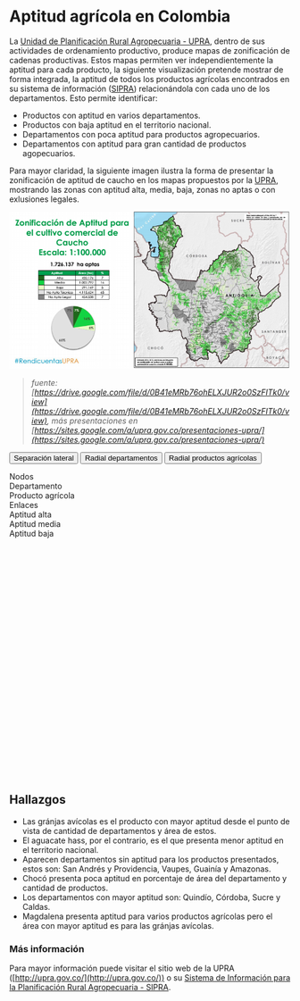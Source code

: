 <!-- bootstrap css-->
<link rel="stylesheet" href="https://maxcdn.bootstrapcdn.com/bootstrap/4.0.0-beta/css/bootstrap.min.css"
      integrity="sha384-/Y6pD6FV/Vv2HJnA6t+vslU6fwYXjCFtcEpHbNJ0lyAFsXTsjBbfaDjzALeQsN6M" crossorigin="anonymous">

<!-- jquery? -->
<script src="https://code.jquery.com/jquery-3.2.1.slim.min.js"
        integrity="sha384-KJ3o2DKtIkvYIK3UENzmM7KCkRr/rE9/Qpg6aAZGJwFDMVNA/GpGFF93hXpG5KkN" crossorigin="anonymous"></script>

<!-- ajax? -->
<script src="https://cdnjs.cloudflare.com/ajax/libs/popper.js/1.11.0/umd/popper.min.js"
        integrity="sha384-b/U6ypiBEHpOf/4+1nzFpr53nxSS+GLCkfwBdFNTxtclqqenISfwAzpKaMNFNmj4" crossorigin="anonymous"></script>

<!-- bootstrap js-->
<script src="https://maxcdn.bootstrapcdn.com/bootstrap/4.0.0-beta/js/bootstrap.min.js"
        integrity="sha384-h0AbiXch4ZDo7tp9hKZ4TsHbi047NrKGLO3SEJAg45jXxnGIfYzk4Si90RDIqNm1" crossorigin="anonymous"></script>

<link rel="stylesheet" type="text/css" href="assets/css/main.css" />
<script type="text/javascript" src="https://d3js.org/d3.v4.min.js"></script>

# Aptitud agrícola en Colombia
La [Unidad de Planificación Rural Agropecuaria - UPRA](http://upra.gov.co/), dentro de sus
actividades de ordenamiento productivo, produce mapas de zonificación de cadenas productivas.
Estos mapas permiten ver independientemente la aptitud para cada producto, la siguiente
visualización pretende mostrar de forma integrada, la aptitud de todos los productos agrícolas
encontrados en su sistema de información ([SIPRA](http://upra.gov.co/SIPRA/)) relacionándola
con cada uno de los departamentos. Esto permite identificar:

- Productos con aptitud en varios departamentos.
- Productos con baja aptitud en el territorio nacional.
- Departamentos con poca aptitud para productos agropecuarios.
- Departamentos con aptitud para gran cantidad de productos agopecuarios.

Para mayor claridad, la siguiente imagen ilustra la forma de presentar la zonificación de
aptitud de caucho en los mapas propuestos por la [UPRA](http://upra.gov.co/), mostrando las
zonas con aptitud alta, media, baja, zonas no aptas o con exlusiones legales.

![caucho](assets/img/zonificacionCaucho.png "tomada de upra.gov.co")
>_fuente: [https://drive.google.com/file/d/0B41eMRb76ohELXJUR2o0SzFITk0/view](https://drive.google.com/file/d/0B41eMRb76ohELXJUR2o0SzFITk0/view), más presentaciones en [https://sites.google.com/a/upra.gov.co/presentaciones-upra/](https://sites.google.com/a/upra.gov.co/presentaciones-upra/)_


<button id="sideBySide" type="button" class="btn btn-outline-primary btn-sm">Separación lateral</button>
<button id="radialDepartamento" type="button" class="btn btn-outline-success btn-sm">Radial departamentos</button>
<button id="radioAgricola" type="button" class="btn btn-outline-info btn-sm">Radial productos agrícolas</button>

<div>
  <div class="row" id="legend">
    <div id="nodes" class="row col-md-6">
      <span class="titleLegend">Nodos</span>
      <div class="departamentoNode"></div><span>Departamento</span>
      <div class="productoNode"></div><span>Producto agrícola</span>
    </div>
    <div id="edges" class="row col-md-6">
      <span class="titleLegend">Enlaces</span>
      <div class="aptitud alta"></div><span>Aptitud alta</span>
      <div class="aptitud media"></div><span>Aptitud media</span>
      <div class="aptitud baja"></div><span>Aptitud baja</span>
    </div>
  </div>
  <svg width="690" height="580"></svg>
</div>
<script src="assets/js/main.js"></script>

## Hallazgos

- Las gránjas avícolas es el producto con mayor aptitud desde el punto de vista de cantidad de departamentos y área de estos.
- El aguacate hass, por el contrario, es el que presenta menor aptitud en el territorio nacional.
- Aparecen departamentos sin aptitud para los productos presentados, estos son: San Andrés y Providencia, Vaupes, Guainía y Amazonas.
- Chocó presenta poca aptitud en porcentaje de área del departamento y cantidad de productos.
- Los departamentos con mayor aptitud son: Quindío, Córdoba, Sucre y Caldas.
- Magdalena presenta aptitud para varios productos agrícolas pero el área con mayor aptitud es para las gránjas avícolas.


### Más información
Para mayor información puede visitar el sitio web de la UPRA ([http://upra.gov.co/](http://upra.gov.co/)) o su [Sistema de Información para la Planificación Rural Agropecuaria - SIPRA](http://upra.gov.co/SIPRA/).
